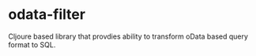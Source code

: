 # odata-filter
Cljoure based library that provdies ability to transform oData based query format to SQL.
